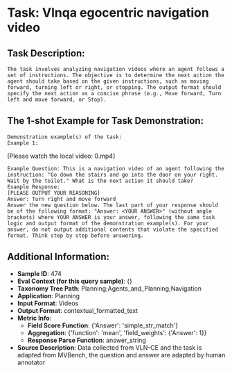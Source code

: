 # Task: Vlnqa egocentric navigation video

## Task Description:

```
The task involves analyzing navigation videos where an agent follows a set of instructions. The objective is to determine the next action the agent should take based on the given instructions, such as moving forward, turning left or right, or stopping. The output format should specify the next action as a concise phrase (e.g., Move forward, Turn left and move forward, or Stop).
```

## The 1-shot Example for Task Demonstration:

```
Demonstration example(s) of the task:
Example 1:
```

[Please watch the local video: 0.mp4]

```
Example Question: This is a navigation video of an agent following the instruction: "Go down the stairs and go into the door on your right. Wait by the toilet." What is the next action it should take?
Example Response:
[PLEASE OUTPUT YOUR REASONING]
Answer: Turn right and move forward
Answer the new question below. The last part of your response should be of the following format: "Answer: <YOUR ANSWER>" (without angle brackets) where YOUR ANSWER is your answer, following the same task logic and output format of the demonstration example(s). For your answer, do not output additional contents that violate the specified format. Think step by step before answering.
```

## Additional Information:

- **Sample ID**: 474
- **Eval Context (for this query sample)**: {}
- **Taxonomy Tree Path**: Planning;Agents_and_Planning;Navigation
- **Application**: Planning
- **Input Format**: Videos
- **Output Format**: contextual_formatted_text
- **Metric Info**:
  - **Field Score Function**: {'Answer': 'simple_str_match'}
  - **Aggregation**: {'function': 'mean', 'field_weights': {'Answer': 1}}
  - **Response Parse Function**: answer_string
- **Source Description**: Data collected from VLN-CE and the task is adapted from MVBench, the question and answer are adapted by human annotator

